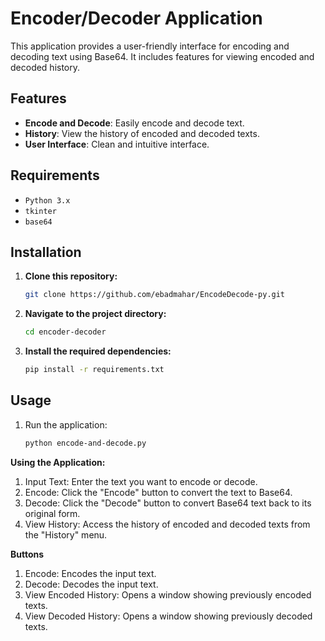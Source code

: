 # Encoder/Decoder Application

This application provides a user-friendly interface for encoding and decoding text using Base64. It includes features for viewing encoded and decoded history.

## Features
- **Encode and Decode**: Easily encode and decode text.
- **History**: View the history of encoded and decoded texts.
- **User Interface**: Clean and intuitive interface.

## Requirements
- `Python 3.x`
- `tkinter`
- `base64`

## Installation

1. **Clone this repository:**
   ```sh
   git clone https://github.com/ebadmahar/EncodeDecode-py.git
2. **Navigate to the project directory:**
   ```sh
   cd encoder-decoder
3. **Install the required dependencies:**
   ```sh
   pip install -r requirements.txt
## Usage

1. Run the application:
   ```sh
   python encode-and-decode.py
**Using the Application:**
1. Input Text: Enter the text you want to encode or decode.
2. Encode: Click the "Encode" button to convert the text to Base64.
3. Decode: Click the "Decode" button to convert Base64 text back to its original form.
4. View History: Access the history of encoded and decoded texts from the "History" menu.

**Buttons**
1. Encode: Encodes the input text.
2. Decode: Decodes the input text.
3. View Encoded History: Opens a window showing previously encoded texts.
4. View Decoded History: Opens a window showing previously decoded texts.
